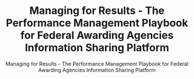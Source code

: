 ---
layout: resources-landing
title: "Managing for Results - The Performance Management Playbook for Federal Awarding Agencies Information Sharing Platform"
subtitle: "Managing for Results - The Performance Management Playbook for Federal Awarding Agencies Information Sharing Platform"
filters: federal-financial-assistance cfr playbook omb 2020
doc-link: ../assets/files/Managing-for-Results-Performance-Management-Playbook-for-Federal-Awarding-Agencies.pdf
---